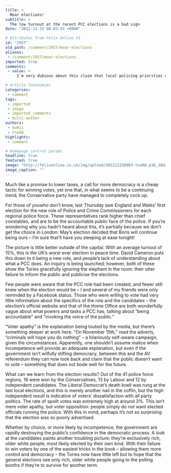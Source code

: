 ```yaml
---
title: >
  Moar elections!
subtitle: >
  The low turnout at the recent PCC elections is a bad sign
date: "2012-11-23 00:03:43 +0000"

# Attributes from Felix Online V1
id: "2957"
old_path: /comment/2957/moar-elections
aliases:
 - /comment/2957/moar-elections
imported: true
comments:
 - value: >
     I'm very dubious about this claim that local policing priorities can now be chosen by the people; surely, such concerns could already be raised through existing mechanisms like council (and indeed police) surgeries? <br> <br>Besides, as Keir points out in the article, the purpose and remit of these PCCs is entirely vague, and many people are either unsure of their purpose or flat-out unaware they exist. ,I agree with you that 'more' democracy doesn't mean 'better' democracy. <br> <br>I think one of the reasons we're so fed up with voting is because increasingly little power is being spread between more and more institutions. Many of us now have four tiers of government: The EU with its tenuous democratic mandate, then Westminster, S/W/NI./London Assembls, and local authorities as well. <br> <br>That is far too many and the dilution of direct accountability just hands power to mandarins. <br> <br>However on policing I think there was a real gap in the democratic 'market'. <br> <br>We would be naive to think that the previously unelected r

# Article Taxonomies
categories:
 - comment
tags:
 - imported
 - image
 - imported_comments
 - multi-author
authors:
 - kw911
 - tna08
highlights:
 - comment

# Homepage control params
headline: true
featured: true
image: "http://felixonline.co.uk/img/upload/201211230003-tna08-p16_18davidcameron05.jpeg"
image_caption: ""
---
```


Much like a promise to lower taxes, a call for more democracy is a cheap tactic for winning votes, yet one that, in what seems to be a continuing trend, the Conservative party have managed to completely cock up.

For those of youwho don’t know, last Thursday saw England and Wales’ first election for the new role of Police and Crime Commissioners for each regional police force. These representatives rank higher than chief constables, and are to be the accountable public face of the police. If you’re wondering why you hadn’t heard about this, it’s partially because we don’t get the choice in London: May’s election decided that Boris will continue being ours – I’m sure that’ll have you sleeping at ease tonight!

The picture is little better outside of the capital. With an average turnout of 15%, this is the UK’s worst ever election in peace time. David Cameron puts this down to it being a new role, and people’s lack of understanding about what a PCC does. An inquiry is being launched; however, both of these show the Tories gracefully ignoring the elephant in the room: their utter failure to inform the public and publicise the elections.

Few people were aware that the PCC role had been created, and fewer still knew when the election would be – I and several of my friends were only reminded by a Facebook status. Those who were willing to vote had very little information about the specifics of the role and the candidates – the election’s official website and that of the Home Office are both wonderfully vague about what powers and tasks a PCC has, talking about “being accountable” and “invoking the voice of the public.”

“Voter apathy” is the explanation being touted by the media, but there’s something deeper at work here. “On November 15th,” read the adverts, “criminals will hope you do nothing” – a hilariously self-aware campaign, given the circumstances. Apparently, one shouldn’t assume malice when incompetence will provide an adequate explanation, but even if the government isn’t wilfully stifling democracy, between this and the AV referendum they can now look back and claim that the public doesn’t want to vote – something that does not bode well for the future.

What can we learn from the election results? Out of the 41 police force regions, 16 were won by the Conservatives, 13 by Labour and 12 by independent candidates. The Liberal Democrat’s death knell was rung at the last local elections, and this is merely another nail in the coffin, but the high independent result is indicative of voters’ dissatisfaction with all party politics. The rate of spoilt votes was extremely high at around 3%. This isn’t mere voter apathy, but voter opposition: people simply do not want elected officials running the police. With this in mind, perhaps it’s not so surprising that the election was so poorly advertised.

Whether by choice, or more likely by incompetence, the government are rapidly destroying the public’s confidence in the democratic process. A look at the candidates paints another troubling picture: they’re exclusively rich, older white people, most likely elected by their own kind. With their failure to win voters by one of the easiest tricks in the book – allowing them more control and democracy – the Tories now have little left but to hope that the general elections see only rich, older white people going to the polling booths if they’re to survive for another term.
